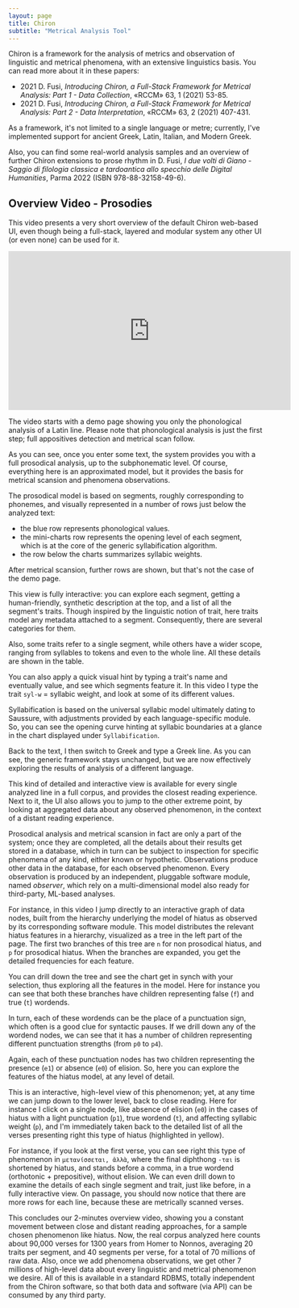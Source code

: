 ```yaml
---
layout: page
title: Chiron
subtitle: "Metrical Analysis Tool"
---
```


Chiron is a framework for the analysis of metrics and observation of linguistic and metrical phenomena, with an extensive linguistics basis. You can read more about it in these papers:

- 2021 D. Fusi, _Introducing Chiron, a Full-Stack Framework for Metrical Analysis: Part 1 - Data Collection_, «RCCM» 63, 1 (2021) 53-85.
- 2021 D. Fusi, _Introducing Chiron, a Full-Stack Framework for Metrical Analysis: Part 2 - Data Interpretation_, «RCCM» 63, 2 (2021) 407-431.

As a framework, it's not limited to a single language or metre; currently, I've implemented support for ancient Greek, Latin, Italian, and Modern Greek.

Also, you can find some real-world analysis samples and an overview of further Chiron extensions to prose rhythm in D. Fusi, _I due volti di Giano - Saggio di filologia classica e tardoantica allo specchio delle Digital Humanities_, Parma 2022 (ISBN 978-88-32158-49-6).

## Overview Video - Prosodies

This video presents a very short overview of the default Chiron web-based UI, even though being a full-stack, layered and modular system any other UI (or even none) can be used for it.

<iframe width="560" height="315" src="https://www.youtube.com/embed/biGX7zrm3po" title="YouTube video player" frameborder="0" allow="accelerometer; autoplay; clipboard-write; encrypted-media; gyroscope; picture-in-picture; web-share" allowfullscreen></iframe>

The video starts with a demo page showing you only the phonological analysis of a Latin line. Please note that phonological analysis is just the first step; full appositives detection and metrical scan follow.

As you can see, once you enter some text, the system provides you with a full prosodical analysis, up to the subphonematic level. Of course, everything here is an approximated model, but it provides the basis for metrical scansion and phenomena observations.

The prosodical model is based on segments, roughly corresponding to phonemes, and visually represented in a number of rows just below the analyzed text:

- the blue row represents phonological values.
- the mini-charts row represents the opening level of each segment, which is at the core of the generic syllabification algorithm.
- the row below the charts summarizes syllabic weights.

After metrical scansion, further rows are shown, but that's not the case of the demo page.

This view is fully interactive: you can explore each segment, getting a human-friendly, synthetic description at the top, and a list of all the segment's traits. Though inspired by the linguistic notion of trait, here traits model any metadata attached to a segment. Consequently, there are several categories for them.

Also, some traits refer to a single segment, while others have a wider scope, ranging from syllables to tokens and even to the whole line. All these details are shown in the table.

You can also apply a quick visual hint by typing a trait's name and eventually value, and see which segments feature it. In this video I type the trait `syl-w` = syllabic weight, and look at some of its different values.

Syllabification is based on the universal syllabic model ultimately dating to Saussure, with adjustments provided by each language-specific module. So, you can see the opening curve hinting at syllabic boundaries at a glance in the chart displayed under `Syllabification`.

Back to the text, I then switch to Greek and type a Greek line. As you can see, the generic framework stays unchanged, but we are now effectively exploring the results of analysis of a different language.

This kind of detailed and interactive view is available for every single analyzed line in a full corpus, and provides the closest reading experience. Next to it, the UI also allows you to jump to the other extreme point, by looking at aggregated data about any observed phenomenon, in the context of a distant reading experience.

Prosodical analysis and metrical scansion in fact are only a part of the system; once they are completed, all the details about their results get stored in a database, which in turn can be subject to inspection for specific phenomena of any kind, either known or hypothetic. Observations produce other data in the database, for each observed phenomenon. Every observation is produced by an independent, pluggable software module, named _observer_, which rely on a multi-dimensional model also ready for third-party, ML-based analyses.

For instance, in this video I jump directly to an interactive graph of data nodes, built from the hierarchy underlying the model of hiatus as observed by its corresponding software module. This model distributes the relevant hiatus features in a hierarchy, visualized as a tree in the left part of the page. The first two branches of this tree are `n` for non prosodical hiatus, and `p` for prosodical hiatus. When the branches are expanded, you get the detailed frequencies for each feature.

You can drill down the tree and see the chart get in synch with your selection, thus exploring all the features in the model. Here for instance you can see that both these branches have children representing false (`f`) and true (`t`) wordends.

In turn, each of these wordends can be the place of a punctuation sign, which often is a good clue for syntactic pauses. If we drill down any of the wordend nodes, we can see that it has a number of children representing different punctuation strengths (from `p0` to `p4`).

Again, each of these punctuation nodes has two children representing the presence (`e1`) or absence (`e0`) of elision. So, here you can explore the features of the hiatus model, at any level of detail.

This is an interactive, high-level view of this phenomenon; yet, at any time we can jump down to the lower level, back to close reading. Here for instance I click on a single node, like absence of elision (`e0`) in the cases of hiatus with a light punctuation (`p1`), true wordend (`t`), and affecting syllabic weight (`p`), and I'm immediately taken back to the detailed list of all the verses presenting right this type of hiatus (highlighted in yellow).

For instance, if you look at the first verse, you can see right this type of phenomenon in `μετανίσσεται, ἀλλὰ`, where the final diphthong `-ται` is shortened by hiatus, and stands before a comma, in a true wordend (orthotonic + prepositive), without elision. We can even drill down to examine the details of each single segment and trait, just like before, in a fully interactive view. On passage, you should now notice that there are more rows for each line, because these are metrically scanned verses.

This concludes our 2-minutes overview video, showing you a constant movement between close and distant reading approaches, for a sample chosen phenomenon like hiatus. Now, the real corpus analyzed here counts about 90,000 verses for 1300 years from Homer to Nonnos, averaging 20 traits per segment, and 40 segments per verse, for a total of 70 millions of raw data. Also, once we add phenomena observations, we get other 7 millions of high-level data about every linguistic and metrical phenomenon we desire. All of this is available in a standard RDBMS, totally independent from the Chiron software, so that both data and software (via API) can be consumed by any third party.
